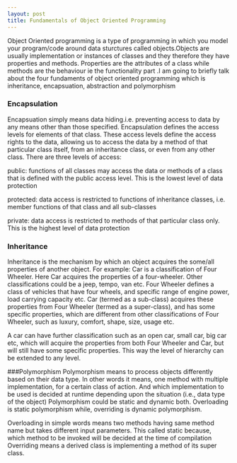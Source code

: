 ```yaml
---
layout: post
title: Fundamentals of Object Oriented Programming
---
```


Object Oriented programming is a type of programming in which you model your program/code around data sturctures called 
objects.Objects are usually implementation or instances of classes and they therefore they have properties and methods.
Properties are the attributes of a class while methods are the behaviour ie the functionality part .I am going to briefly 
talk about the four fundaments of object oriented programming which is inheritance, encapsuation, abstraction 
and polymorphism

### Encapsulation
Encapsuation simply means data hiding.i.e. preventing access to data by any means other than those specified. 
Encapsulation defines the access levels for elements of that class. These access levels define the access rights to the data, allowing us to access the data by a method of that particular class itself, from an inheritance class, or even from any other class. There are three levels of access:

public: functions of all classes may access the data or methods of a class that is defined with the public access level. This is the lowest level of data protection

protected: data access is restricted to functions of inheritance classes, i.e. member functions of that class and all sub-classes

private: data access is restricted to methods of that particular class only. This is the highest level of data protection

### Inheritance 
Inheritance is the mechanism by which an object acquires the some/all properties of another object.
For example: Car is a classification of Four Wheeler. Here Car acquires the properties of a four-wheeler. Other classifications could be a jeep, tempo, van etc. Four Wheeler defines a class of vehicles that have four wheels, and specific range of engine power, load carrying capacity etc. Car (termed as a sub-class) acquires these properties from Four Wheeler (termed as a super-class), and has some specific properties, which are different from other classifications of Four Wheeler, such as luxury, comfort, shape, size, usage etc.

A car can have further classification such as an open car, small car, big car etc, which will acquire the properties from both Four Wheeler and Car, but will still have some specific properties. This way the level of hierarchy can be extended to any level.

###Polymorphism
Polymorphism means to process objects differently based on their data type.
In other words it means, one method with multiple implementation, for a certain class of action. And which implementation to be used is decided at runtime depending upon the situation (i.e., data type of the object)
Polymorphism could be static and dynamic both. Overloading is static polymorphism while, overriding is dynamic polymorphism.

Overloading in simple words means two methods having same method name but takes different input parameters. This called static because, which method to be invoked will be decided at the time of compilation
Overriding means a derived class is implementing a method of its super class.
